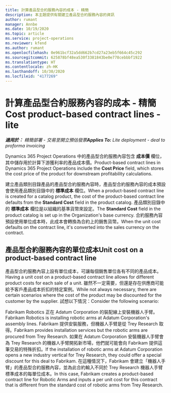 ```yaml
---
title: 計算產品型合約服務內容的成本 - 精簡
description: 本主題提供有關建立產品型合約服務內容的資訊
author: rumant
manager: Annbe
ms.date: 10/19/2020
ms.topic: article
ms.service: project-operations
ms.reviewer: kfend
ms.author: rumant
ms.openlocfilehash: 0e961bcf32a5dd662b7cd27a23eb5f664c45c292
ms.sourcegitcommit: 625878bf48ea530f3381843be0e778cebbbf1922
ms.translationtype: HT
ms.contentlocale: zh-HK
ms.lasthandoff: 10/30/2020
ms.locfileid: "4177269"
---
```

# <a name="cost-product-based-contract-lines---lite"></a><span data-ttu-id="aa17b-103">計算產品型合約服務內容的成本 - 精簡</span><span class="sxs-lookup"><span data-stu-id="aa17b-103">Cost product-based contract lines - lite</span></span>

<span data-ttu-id="aa17b-104">_**適用於：** 精簡部署 - 交易至開立預估發票_</span><span class="sxs-lookup"><span data-stu-id="aa17b-104">_**Applies To:** Lite deployment - deal to proforma invoicing_</span></span>


<span data-ttu-id="aa17b-105">Dynamics 365 Project Operations 中的產品型合約服務內容包含 **成本價** 欄位，其中儲存用於計算下游獲利率的產品成本價。</span><span class="sxs-lookup"><span data-stu-id="aa17b-105">Product-based contract lines in Dynamics 365 Project Operations include the **Cost Price** field, which stores the cost price of the product for downstream profitability calculations.</span></span>

<span data-ttu-id="aa17b-106">建立產品類別目錄產品的產品型合約服務內容時，產品型合約服務內容的成本預設會使用產品類別目錄中的 **標準成本** 欄位。</span><span class="sxs-lookup"><span data-stu-id="aa17b-106">When a product-based contract line is created for a catalog product, the cost of the product-based contract line defaults from the **Standard Cost** field in the product catalog.</span></span> <span data-ttu-id="aa17b-107">產品類別目錄中的 **標準成本** 欄位是以組織的基準貨幣來設定。</span><span class="sxs-lookup"><span data-stu-id="aa17b-107">The **Standard Cost** field in the product catalog is set up in the Organization's base currency.</span></span> <span data-ttu-id="aa17b-108">合約服務內容預設使用單位成本時，此成本會轉換為合約上的銷售貨幣。</span><span class="sxs-lookup"><span data-stu-id="aa17b-108">When the unit cost defaults on the contract line, it's converted into the sales currency on the contract.</span></span>

## <a name="unit-cost-on-a-product-based-contract-line"></a><span data-ttu-id="aa17b-109">產品型合約服務內容的單位成本</span><span class="sxs-lookup"><span data-stu-id="aa17b-109">Unit cost on a product-based contract line</span></span>

<span data-ttu-id="aa17b-110">產品型合約服務內容上設有單位成本，可讓每個銷售單位各有不同的產品成本。</span><span class="sxs-lookup"><span data-stu-id="aa17b-110">Having a unit cost on a product-based contract line allows for different product costs for each sale of a unit.</span></span> <span data-ttu-id="aa17b-111">雖然不一定需要，但還是存在供應商可能給予客戶產品成本折扣的特定案例。</span><span class="sxs-lookup"><span data-stu-id="aa17b-111">While not always necessary, there are certain scenarios where the cost of the product may be discounted for the customer by the supplier.</span></span> <span data-ttu-id="aa17b-112">試想以下情況：</span><span class="sxs-lookup"><span data-stu-id="aa17b-112">Consider the following scenario:</span></span>

<span data-ttu-id="aa17b-113">Fabrikam Robotics 正在 Adatum Corporation 的裝配線上安裝機器人手臂。</span><span class="sxs-lookup"><span data-stu-id="aa17b-113">Fabrikam Robotics is installing robotic arms at Adatum Corporation's assembly lines.</span></span> <span data-ttu-id="aa17b-114">Fabrikam 提供安裝服務，但機器人手臂是從 Trey Research 取得。</span><span class="sxs-lookup"><span data-stu-id="aa17b-114">Fabrikam provides installation services but the robotic arms are procured from Trey Research.</span></span> <span data-ttu-id="aa17b-115">如果在 Adatum Corporation 安裝機器人手臂會為 Trey Research 的機器人手臂開拓新市場，他們就可能會向 Fabrikam 提供這筆交易的特殊折扣。</span><span class="sxs-lookup"><span data-stu-id="aa17b-115">If the installation of robotic arms at Adatum Corporation opens a new industry vertical for Trey Research, they could offer a special discount for this deal to Fabrikam.</span></span> <span data-ttu-id="aa17b-116">在這種情況下，Fabrikam 會建立「機器人手臂」的產品型合約服務內容，並為此合約輸入不同於 Trey Research 機器人手臂標準成本的每單位成本。</span><span class="sxs-lookup"><span data-stu-id="aa17b-116">In this case, Fabrikam creates a product-based contract line for Robotic Arms and inputs a per unit cost for this contract that is different from the standard cost of robotic arms from Trey Research.</span></span>

